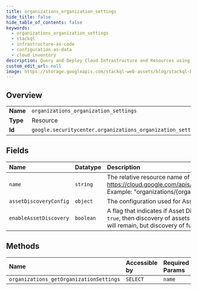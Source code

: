 ```yaml
---
title: organizations_organization_settings
hide_title: false
hide_table_of_contents: false
keywords:
  - organizations_organization_settings
  - stackql
  - infrastructure-as-code
  - configuration-as-data
  - cloud inventory
description: Query and Deploy Cloud Infrastructure and Resources using SQL
custom_edit_url: null
image: https://storage.googleapis.com/stackql-web-assets/blog/stackql-blog-post-featured-image.png
---
```

  
    

## Overview
<table><tbody>
<tr><td><b>Name</b></td><td><code>organizations_organization_settings</code></td></tr>
<tr><td><b>Type</b></td><td>Resource</td></tr>
<tr><td><b>Id</b></td><td><code>google.securitycenter.organizations_organization_settings</code></td></tr>
</tbody></table>

## Fields
| Name | Datatype | Description |
|:-----|:---------|:------------|
| `name` | `string` | The relative resource name of the settings. See: https://cloud.google.com/apis/design/resource_names#relative_resource_name Example: "organizations/{organization_id}/organizationSettings". |
| `assetDiscoveryConfig` | `object` | The configuration used for Asset Discovery runs. |
| `enableAssetDiscovery` | `boolean` | A flag that indicates if Asset Discovery should be enabled. If the flag is set to `true`, then discovery of assets will occur. If it is set to `false, all historical assets will remain, but discovery of future assets will not occur. |
## Methods
| Name | Accessible by | Required Params |
|:-----|:--------------|:----------------|
| `organizations_getOrganizationSettings` | `SELECT` | `name` |
